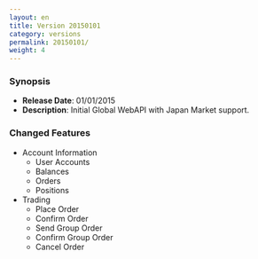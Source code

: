 ```yaml
---
layout: en
title: Version 20150101
category: versions
permalink: 20150101/
weight: 4
---
```


### Synopsis

* **Release Date**: 01/01/2015
* **Description**: Initial Global WebAPI with Japan Market support.

### Changed Features

* Account Information
  * User Accounts
  * Balances
  * Orders
  * Positions
* Trading
  * Place Order
  * Confirm Order
  * Send Group Order
  * Confirm Group Order
  * Cancel Order


